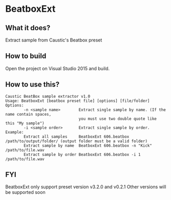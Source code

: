 # BeatboxExt
## What it does?
Extract sample from Caustic's Beatbox preset

## How to build
Open the project on Visual Studio 2015 and build.

## How to use this?
```
Caustic BeatBox sample extractor v1.0
Usage: BeatboxExt [beatbox preset file] [options] [file/folder]
Options:
        -n <sample name>        Extract single sample by name. (If the name contain spaces,
                                you must use two double quote like this "My sample")
        -i <sample order>       Extract single sample by order.
Example:
        Extract all samples     BeatboxExt 606.beatbox /path/to/output/folder/ (output folder must be a valid folder)
        Extract sample by name  BeatboxExt 606.beatbox -n "Kick" /path/to/file.wav
        Extract sample by order BeatboxExt 606.beatbox -i 1 /path/to/file.wav
```

## FYI
BeatboxExt only support preset version v3.2.0 and v0.2.1
Other versions will be supported soon
